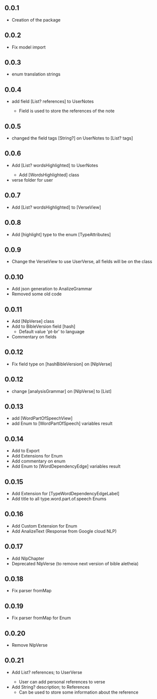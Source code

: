 ## 0.0.1

* Creation of the package

## 0.0.2
* Fix model import

## 0.0.3
* enum translation strings

## 0.0.4
* add field [List<Reference>? references] to UserNotes
    * Field is used to store the references of the note

## 0.0.5
* changed the field tags [String?] on UserNotes to [List<String>? tags]

## 0.0.6
* Add [List<WordsHighlighted>? wordsHighlighted] to UserNotes
  * Add [WordsHighlighted] class
* verse folder for user

## 0.0.7
* Add [List<WordsHighlighted>? wordsHighlighted] to [VerseView]

## 0.0.8
* Add [highlight] type to the enum [TypeAttributes]

## 0.0.9
* Change the VerseView to use UserVerse, all fields will be on the class

## 0.0.10
* Add json generation to AnalizeGrammar
* Removed some old code

## 0.0.11
* Add [NlpVerse] class
* Add to BibleVersion field [hash]
  * Default value 'pt-br' to language
* Commentary on fields

## 0.0.12
* Fix field type on [hashBibleVersion] on [NlpVerse]

## 0.0.12
* change [analysisGrammar] on [NlpVerse] to [List<AnalizeGrammar>]

## 0.0.13
* add [WordPartOfSpeechView]
* add Enum to [WordPartOfSpeech] variables result 

## 0.0.14
* Add to Export
* Add Extensions for Enum
* Add commentary on enum
* Add Enum to [WordDependencyEdge] variables result

## 0.0.15
* Add Extension for [TypeWordDependencyEdgeLabel]
* Add title to all type.word.part.of.speech Enums

## 0.0.16
* Add Custom Extension for Enum
* Add AnalizeText (Response from Google cloud NLP)

## 0.0.17
* Add NlpChapter
* Deprecated NlpVerse (to remove next version of bible aletheia)

## 0.0.18
* Fix parser fromMap

## 0.0.19
* Fix parser fromMap for Enum

## 0.0.20
* Remove NlpVerse

## 0.0.21
* Add List<Reference>? references; to UserVerse
  * User can add personal references to verse
* Add String? description; to References
  * Can be used to store some information about the reference